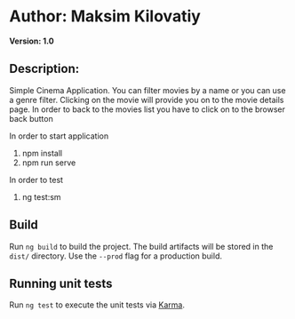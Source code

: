 # Author: Maksim Kilovatiy
**Version: 1.0**

## Description:
Simple Cinema Application. You can filter movies by a name or you can use a genre filter.
Clicking on the movie will provide you on to the movie details page. In order to back to the movies list you have to click on to the browser back button

In order to start application
1. npm install
2. npm run serve

In order to test
1. ng test:sm 

## Build

Run `ng build` to build the project. The build artifacts will be stored in the `dist/` directory. Use the `--prod` flag for a production build.

## Running unit tests

Run `ng test` to execute the unit tests via [Karma](https://karma-runner.github.io).

